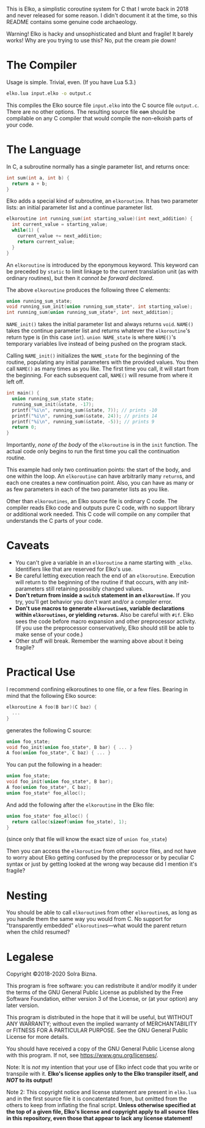 This is Elko, a simplistic coroutine system for C that I wrote back in 2018 and never released for some reason. I didn't document it at the time, so this README contains some genuine code archaeology.

Warning! Elko is hacky and unsophisticated and blunt and fragile! It barely works! Why are you trying to use this? No, put the cream pie down!

# The Compiler

Usage is simple. Trivial, even. (If you have Lua 5.3.)

```sh
elko.lua input.elko -o output.c
```

This compiles the Elko source file `input.elko` into the C source file `output.c`. There are no other options. The resulting source file ~~can~~ should be compilable on any C compiler that would compile the non-elkoish parts of your code.

# The Language

In C, a subroutine normally has a single parameter list, and returns once:

```c
int sum(int a, int b) {
  return a + b;
}
```

Elko adds a special kind of subroutine, an `elkoroutine`. It has two parameter lists: an initial parameter list and a continue parameter list.

```c
elkoroutine int running_sum(int starting_value)(int next_addition) {
  int current_value = starting_value;
  while(1) {
    current_value += next_addition;
    return current_value;
  }
}
```

An `elkoroutine` is introduced by the eponymous keyword. This keyword can be preceded by `static` to limit linkage to the current translation unit (as with ordinary routines), but then it *cannot be forward declared*.

The above `elkoroutine` produces the following three C elements:

```c
union running_sum_state;
void running_sum_init(union running_sum_state*, int starting_value);
int running_sum(union running_sum_state*, int next_addition);
```

`NAME_init()` takes the initial parameter list and always returns `void`. `NAME()` takes the continue parameter list and returns whatever the `elkoroutine`'s return type is (in this case `int`). `union NAME_state` is where `NAME()`'s temporary variables live instead of being pushed on the program stack.

Calling `NAME_init()` initializes the `NAME_state` for the beginning of the routine, populating any initial parameters with the provided values. You then call `NAME()` as many times as you like. The first time you call, it will start from the beginning. For each subsequent call, `NAME()` will resume from where it left off.

```c
int main() {
  union running_sum_state state;
  running_sum_init(&state, -17);
  printf("%i\n", running_sum(&state, 7)); // prints -10
  printf("%i\n", running_sum(&state, 24)); // prints 14
  printf("%i\n", running_sum(&state, -5)); // prints 9
  return 0;
}
```

Importantly, *none of the body* of the `elkoroutine` is in the `init` function. The actual code only begins to run the first time you call the continuation routine.

This example had only two continuation points: the start of the body, and one within the loop. An `elkoroutine` can have arbitrarily many `return`s, and each one creates a new continuation point. Also, you can have as many or as few parameters in each of the two parameter lists as you like.

Other than `elkoroutines`, an Elko source file is ordinary C code. The compiler reads Elko code and outputs pure C code, with no support library or additional work needed. This C code will compile on any compiler that understands the C parts of your code.

# Caveats

- You can't give a variable in an `elkoroutine` a name starting with `_elko`. Identifiers like that are reserved for Elko's use.
- Be careful letting execution reach the end of an `elkoroutine`. Execution will return to the beginning of the routine if that occurs, with any init-parameters still retaining possibly changed values.
- **Don't return from inside a `switch` statement in an `elkoroutine`.** If you try, you'll get behavior you don't want and/or a compiler error.
- **Don't use macros to generate `elkoroutine`s, variable declarations within `elkoroutines`, or yielding `return`s.** Also be careful with `#if`. Elko sees the code before macro expansion and other preprocessor activity. (If you use the preprocessor conservatively, Elko should still be able to make sense of your code.)
- Other stuff will break. Remember the warning above about it being fragile?

# Practical Use

I recommend confining elkoroutines to one file, or a few files. Bearing in mind that the following Elko source:

```c
elkoroutine A foo(B bar)(C baz) {
  ...
}
```

generates the following C source:

```c
union foo_state;
void foo_init(union foo_state*, B bar) { ... }
A foo(union foo_state*, C baz) { ... }
```

You can put the following in a header:

```c
union foo_state;
void foo_init(union foo_state*, B bar);
A foo(union foo_state*, C baz);
union foo_state* foo_alloc();
```

And add the following after the `elkoroutine` in the Elko file:

```c
union foo_state* foo_alloc() {
  return calloc(sizeof(union foo_state), 1);
}
```

(since only that file will know the exact size of `union foo_state`)

Then you can access the `elkoroutine` from other source files, and not have to worry about Elko getting confused by the preprocessor or by peculiar C syntax or just by getting looked at the wrong way because did I mention it's fragile?

# Nesting

You should be able to call `elkoroutine`s from other `elkoroutine`s, as long as you handle them the same way you would from C. No support for "transparently embedded" `elkoroutine`s—what would the parent return when the child resumed?

# Legalese

Copyright ©2018-2020 Solra Bizna.

This program is free software: you can redistribute it and/or modify it under the terms of the GNU General Public License as published by the Free Software Foundation, either version 3 of the License, or (at your option) any later version.

This program is distributed in the hope that it will be useful, but WITHOUT ANY WARRANTY; without even the implied warranty of MERCHANTABILITY or FITNESS FOR A PARTICULAR PURPOSE. See the GNU General Public License for more details.

You should have received a copy of the GNU General Public License along with this program. If not, see <https://www.gnu.org/licenses/>.

Note: It is *not* my intention that your use of Elko infect code that you write or transpile with it. **Elko's license applies only to the Elko transpiler itself, and _NOT_ to its output!**

Note 2: This copyright notice and license statement are present in `elko.lua` and in the first source file it is concatentated from, but omitted from the others to keep from inflating the final script. **Unless otherwise specified at the top of a given file, Elko's license and copyright apply to all source files in this repository, even those that appear to lack any license statement!**

